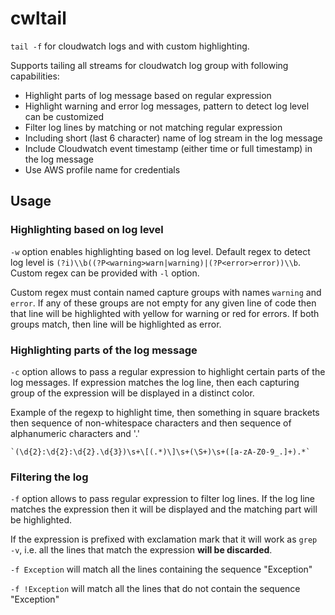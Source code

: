 # cwltail

`tail -f` for cloudwatch logs and with custom highlighting.

Supports tailing all streams for cloudwatch log group with following capabilities:

 - Highlight parts of log message based on regular expression
 - Highlight warning and error log messages, pattern to detect log level can be customized
 - Filter log lines by matching or not matching regular expression
 - Including short (last 6 character) name of log stream in the log message
 - Include Cloudwatch event timestamp (either time or full timestamp) in the log message
 - Use AWS profile name for credentials

## Usage

### Highlighting based on log level

`-w` option enables highlighting based on log level. Default regex to detect log level is `(?i)\\b((?P<warning>warn|warning)|(?P<error>error))\\b`. Custom regex can be provided with `-l` option. 

Custom regex must contain named capture groups with names `warning` and `error`. If any of these groups are not empty for any given line of code then that line will be highlighted with yellow for warning or red for errors. If both groups match, then line will be highlighted as error.

### Highlighting parts of the log message

`-c` option allows to pass a regular expression to highlight certain parts of the log messages. If expression matches the log line, then each capturing group of the expression will be displayed in a distinct color.

Example of the regexp to highlight time, then something in square brackets then sequence of non-whitespace characters and then sequence of alphanumeric characters and '.'

    `(\d{2}:\d{2}:\d{2}.\d{3})\s+\[(.*)\]\s+(\S+)\s+([a-zA-Z0-9_.]+).*`

### Filtering the log

`-f` option allows to pass regular expression to filter log lines. If the log line matches the expression then it will be displayed and the matching part will be highlighted.

If the expression is prefixed with exclamation mark that it will work as `grep -v`, i.e. all the lines that match the expression **will be discarded**.

`-f Exception` will match all the lines containing the sequence "Exception"

`-f !Exception` will match all the lines that do not contain the sequence "Exception"

